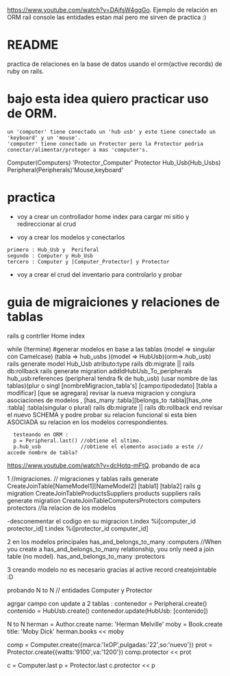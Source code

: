 https://www.youtube.com/watch?v=DAjfsW4gqGo. Ejemplo de relación en ORM rail console
las entidades estan mal pero me sirven de practica :)

# README

practica de relaciones en la base de datos usando el orm(active records) de ruby on rails.

# bajo esta idea quiero practicar uso de ORM.
```
un 'computer' tiene conectado un 'hub usb' y este tiene conectado un 'keyboard' y un 'mouse'.
'computer' tiene conectado un Protector pero la Protector podria conectar/alimentar/proteger a mas 'computer's.
```
Computer(Computers) 'Protector_Computer'  Protector
Hub_Usb(Hub_Usbs)  Peripheral(Peripherals)'Mouse,keyboard'

# practica

- voy a crear un controllador home index para cargar mi sitio y redireccionar al crud

- voy a crear los modelos y conectarlos
```
primero : Hub_Usb y  Periferal 
segundo : Computer y Hub_Usb
tercero : Computer y [Computer_Protector] y Protector 
```
- voy a crear el crud del inventario para controlarlo y probar

# guia de migraiciones y relaciones de tablas
rails g contrller Home index

while (!termine)
      #generar modelos en base a las tablas  (model => singular con Camelcase)  (tabla => hub_usbs )(model => HubUsb)(orm=>.hub_usb)
      rails generate model Hub_Usb  atributo:type
      rails db:migrate  || rails db:rollback 
      rails generate migration addIdHubUsb_To_peripherals      hub_usb:references  (peripheral tendra fk de hub_usb) (usar nombre de las tablas)(plur o singl
                               [nombreMigracion_tabla's]       [campo:tipodedato]
                                   [tabla a modificar]          [que se agregara]
      revisar la nueva migracion y congiura asociaciones de modelos , [has_many :tabla][belongs_to :tabla][has_one :tabla] :tabla(singular o plural)
      rails db:migrate  || rails db:rollback
end
      revisar el nuevo SCHEMA y podre probar su relacion funcional si esta bien ASOCIADA su relacion en los modelos correspondientes.
      
      testeando en ORM :
      p = Peripheral.last() //obtiene el ultimo.  
      p.hub_usb             //obtiene el elemento asociado a este // accede nombre de tabla?







<!-- RELACIONES DE ENTIDADES  -->

https://www.youtube.com/watch?v=dcHotq-mFtQ. probando de aca

1
//migraciones.  // migraciones y tablas
rails generate CreateJoinTable[NameModel1][NameModel2] [tabla1] [tabla2]
rails g migration CreateJoinTableProductsSuppliers products suppliers
rails generate migration CreateJoinTableComputersProtectors computers protectors
//la relacion de los modelos

-desconementar el codigo en su migracion
   t.index %i[computer_id protector_id]
   t.index %i[protector_id computer_id]

2 en los modelos principales
has_and_belongs_to_many :computers //When you create a has_and_belongs_to_many relationship, you only need a join table (no model).
has_and_belongs_to_many :protectors


3 creando modelo no es necesario gracias al active record createjointable :D

probando N to N
// entidades
Computer y Protector



<!-- INSERT DE DATOS  -->

agrgar campo con update a 2 tablas :
contenedor = Peripheral.create()
contenido = HubUsb.create()
contenedor.update(HubUsb: [contenido])




N to N
herman = Author.create name: 'Herman Melville'
moby = Book.create title: 'Moby Dick'
herman.books << moby


comp = Computer.create({marca:'IxOP',pulgadas:'22',so:'nuevo'})
prot = Protector.create({watts:'9100',va:'1200'})
comp.protector << prot

c = Computer.last
p = Protector.last
c.protector << p